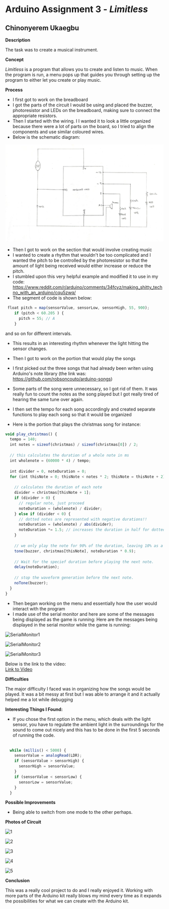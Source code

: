 # Arduino Assignment 3 - *Limitless*

## Chinonyerem Ukaegbu

**Description**

The task was to create a musical instrument.

**Concept**

*Limitless* is a program that allows you to create and listen to music. When the program is run, a menu pops up that guides you through setting up the program to either let you create or play music.

**Process**

+ I first got to work on the breadboard
+ I got the parts of the circuit I would be using and placed the buzzer, photoresistor and LEDs on the breadboard, making sure to connect the appropriate resistors.
+ Then I started with the wiring. I I wanted it to look a little organized because there were a lot of parts on the board, so I tried to align the components and use similar coloured wires.
+ Below is the schematic diagram:

![Schematic](images/Screenshot%20(366).jpeg)

+ Then I got to work on the section that would involve creating music
+ I wanted to create a rhythm that wouldn't be too complicated and I wanted the pitch to be controlled by the photoresistor so that the amount of light being received would either increase or reduce the pitch.
+ I stumbled upon this very helpful example and modified it to use in my code: https://www.reddit.com/r/arduino/comments/34fcyz/making_shitty_techno_with_an_arduino/cqu5zwq/
+ The segment of code is shown below:


```js
 float pitch = map(sensorValue, sensorLow, sensorHigh, 55, 900);
    if (pitch < 60.205 ) {
      pitch = 55; // A
    }
```
and so on for different intervals.

+ This results in an interesting rhythm whenever the light hitting the sensor changes.

+ Then I got to work on the portion that would play the songs
+ I first picked out the three songs that had already been writen using Arduino's note library (the link was: https://github.com/robsoncouto/arduino-songs)
+ Some parts of the song were unnecessary, so I got rid of them. It was really fun to count the notes as the song played but I got really tired of hearing the same tune over again.
+ I then set the tempo for each song accordingly and created separate functions to play each song so that it would be organized
+ Here is the portion that plays the christmas song for instance:

```js
void play_christmas() {
  tempo = 140;
  int notes = sizeof(christmas) / sizeof(christmas[0]) / 2;

  // this calculates the duration of a whole note in ms
  int wholenote = (60000 * 4) / tempo;

  int divider = 0, noteDuration = 0;
  for (int thisNote = 0; thisNote < notes * 2; thisNote = thisNote + 2) {

    // calculates the duration of each note
    divider = christmas[thisNote + 1];
    if (divider > 0) {
      // regular note, just proceed
      noteDuration = (wholenote) / divider;
    } else if (divider < 0) {
      // dotted notes are represented with negative durations!!
      noteDuration = (wholenote) / abs(divider);
      noteDuration *= 1.5; // increases the duration in half for dotted notes
    }

    // we only play the note for 90% of the duration, leaving 10% as a pause
    tone(buzzer, christmas[thisNote], noteDuration * 0.9);

    // Wait for the specief duration before playing the next note.
    delay(noteDuration);

    // stop the waveform generation before the next note.
    noTone(buzzer);
  }
}
```

+ Then began working on the menu and essentially how the user would interact with the program
+ I made use of the serial monitor and here are some of the messages being displayed as the game is running:
Here are the messages being displayed in the serial monitor while the game is running:

![SerialMonitor1](images/Screenshot%20(334).jpeg)

![SerialMonitor2](images/Screenshot%20(335).jpeg)

![SerialMonitor3](images/Screenshot%20(336).jpeg)

Below is the link to the video:\
[Link to Video](https://youtu.be/oaEOwxzFMIA)

**Difficulties**

The major difficulty I faced was in organizing how the songs would be played. It was a bit messy at first but I was able to arrange it and it actually helped me a lot while debugging

**Interesting Things I Found:**

+ If you chose the first option in the menu, which deals with the light sensor, you have to regulate the ambient light in the surroundings for the sound to come out nicely and this has to be done in the first 5 seconds of running the code.

```js

  while (millis() < 5000) {
    sensorValue = analogRead(LDR);
    if (sensorValue > sensorHigh) {
      sensorHigh = sensorValue;
    }
    if (sensorValue < sensorLow) {
      sensorLow = sensorValue;
    }
  }

```

**Possible Improvements**

+ Being able to switch from one mode to the other perhaps.

**Photos of Circuit**

![1](images/Screenshot%20(328).jpeg)

![2](images/Screenshot%20(329).jpeg)

![3](images/Screenshot%20(330).jpeg)

![4](images/Screenshot%20(331).jpeg)

![5](images/Screenshot%20(332).jpeg)

**Conclusion**

This was a really cool project to do and I really enjoyed it. Working with more parts of the Arduino kit really blows my mind every time as it expands the possibilities for what we can create with the Arduino kit.
